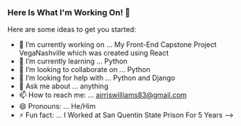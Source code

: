 ### Here Is What I'm Working On! 👋



Here are some ideas to get you started:

- 🔭 I’m currently working on ... My Front-End Capstone Project VegaNashville which was created using React
- 🌱 I’m currently learning ... Python
- 👯 I’m looking to collaborate on ... Python
- 🤔 I’m looking for help with ... Python and Django
- 💬 Ask me about ... anything
- 📫 How to reach me: ... airriswilliams83@gmail.com
- 😄 Pronouns: ... He/Him
- ⚡ Fun fact: ... I Worked at San Quentin State Prison For 5 Years
-->
